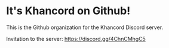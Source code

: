 # It's Khancord on Github!

This is the Github organization for the Khancord Discord server.

Invitation to the server: https://discord.gg/4ChnCMhgC5
